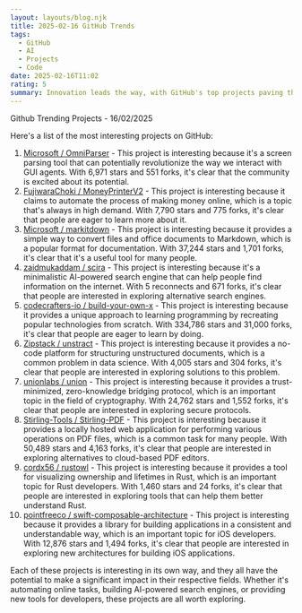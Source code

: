 ```yaml
---
layout: layouts/blog.njk
title: 2025-02-16 GitHub Trends
tags:
  - GitHub
  - AI
  - Projects
  - Code
date: 2025-02-16T11:02
rating: 5
summary: Innovation leads the way, with GitHub's top projects paving the road to progress, featuring **OmniParser**, **MoneyPrinterV2**, and **markitdown**, which are revolutionizing GUI interactions, automating online money-making, and converting files to Markdown with ease, while other projects like **scira**, **build-your-own-x**, and **unstract** are introducing minimalistic AI-powered search engines, helping master programming, and structuring unstructured documents, all of which are changing the game and have the potential to make a significant impact in their respective fields, with the GitHub community showing excitement and support through thousands of stars and forks.
---
```

Github Trending Projects - 16/02/2025

Here's a list of the most interesting projects on GitHub:

1. [Microsoft / OmniParser](https://github.com/microsoft/OmniParser "A simple screen parsing tool towards pure vision based GUI agent") - This project is interesting because it's a screen parsing tool that can potentially revolutionize the way we interact with GUI agents. With 6,971 stars and 551 forks, it's clear that the community is excited about its potential.
2. [FujiwaraChoki / MoneyPrinterV2](https://github.com/FujiwaraChoki/MoneyPrinterV2 "Automate the process of making money online") - This project is interesting because it claims to automate the process of making money online, which is a topic that's always in high demand. With 7,790 stars and 775 forks, it's clear that people are eager to learn more about it.
3. [Microsoft / markitdown](https://github.com/microsoft/markitdown "Python tool for converting files and office documents to Markdown") - This project is interesting because it provides a simple way to convert files and office documents to Markdown, which is a popular format for documentation. With 37,244 stars and 1,701 forks, it's clear that it's a useful tool for many people.
4. [zaidmukaddam / scira](https://github.com/zaidmukaddam/scira "Scira (Formerly MiniPerplx) is a minimalistic AI-powered search engine") - This project is interesting because it's a minimalistic AI-powered search engine that can help people find information on the internet. With 5 reconnects and 671 forks, it's clear that people are interested in exploring alternative search engines.
5. [codecrafters-io / build-your-own-x](https://github.com/codecrafters-io/build-your-own-x "Master programming by recreating your favorite technologies from scratch") - This project is interesting because it provides a unique approach to learning programming by recreating popular technologies from scratch. With 334,786 stars and 31,000 forks, it's clear that people are eager to learn by doing.
6. [Zipstack / unstract](https://github.com/Zipstack/unstract "No-code LLM Platform to launch APIs and ETL Pipelines to structure unstructured documents") - This project is interesting because it provides a no-code platform for structuring unstructured documents, which is a common problem in data science. With 4,005 stars and 304 forks, it's clear that people are interested in exploring solutions to this problem.
7. [unionlabs / union](https://github.com/unionlabs/union "The trust-minimized, zero-knowledge bridging protocol") - This project is interesting because it provides a trust-minimized, zero-knowledge bridging protocol, which is an important topic in the field of cryptography. With 24,762 stars and 1,552 forks, it's clear that people are interested in exploring secure protocols.
8. [Stirling-Tools / Stirling-PDF](https://github.com/Stirling-Tools/Stirling-PDF "Locally hosted web application that allows you to perform various operations on PDF files") - This project is interesting because it provides a locally hosted web application for performing various operations on PDF files, which is a common task for many people. With 50,489 stars and 4,163 forks, it's clear that people are interested in exploring alternatives to cloud-based PDF editors.
9. [cordx56 / rustowl](https://github.com/cordx56/rustowl "Visualize Ownership and Lifetimes in Rust") - This project is interesting because it provides a tool for visualizing ownership and lifetimes in Rust, which is an important topic for Rust developers. With 1,460 stars and 24 forks, it's clear that people are interested in exploring tools that can help them better understand Rust.
10. [pointfreeco / swift-composable-architecture](https://github.com/pointfreeco/swift-composable-architecture "A library for building applications in a consistent and understandable way") - This project is interesting because it provides a library for building applications in a consistent and understandable way, which is an important topic for iOS developers. With 12,876 stars and 1,494 forks, it's clear that people are interested in exploring new architectures for building iOS applications.

Each of these projects is interesting in its own way, and they all have the potential to make a significant impact in their respective fields. Whether it's automating online tasks, building AI-powered search engines, or providing new tools for developers, these projects are all worth exploring.



